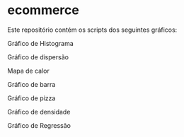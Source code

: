 # ecommerce

Este repositório contém os scripts dos seguintes gráficos:

Gráfico de Histograma

Gráfico de dispersão

Mapa de calor

Gráfico de barra

Gráfico de pizza

Gráfico de densidade

Gráfico de Regressão

